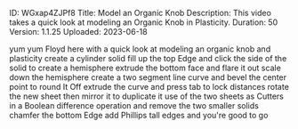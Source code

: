ID: WGxap4ZJPf8
Title: Model an Organic Knob
Description: This video takes a quick look at modeling an Organic Knob in Plasticity.
Duration: 50
Version: 1.1.25
Uploaded: 2023-06-18

yum yum Floyd here with a quick look at
modeling an organic knob and plasticity
create a cylinder solid fill up the top
Edge and click the side of the solid to
create a hemisphere extrude the bottom
face and flare it out scale down the
hemisphere
create a two segment line curve and
bevel the center point to round It Off
extrude the curve and press tab to lock
distances
rotate the new sheet then mirror it to
duplicate it
use of the two sheets as Cutters in a
Boolean difference operation and remove
the two smaller solids chamfer the
bottom Edge add Phillips tall edges and
you're good to go